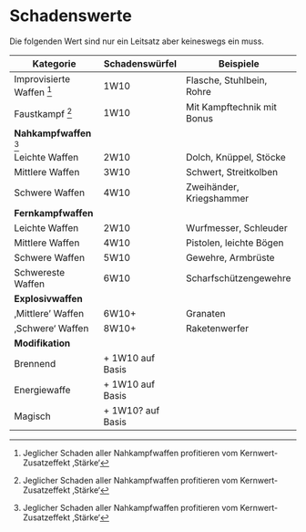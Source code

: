 # Schadenswerte
Die folgenden Wert sind nur ein Leitsatz aber keineswegs ein muss.

| **Kategorie**              | **Schadenswürfel** | **Beispiele**              |
| -------------------------- | ------------------ | -------------------------- |
| Improvisierte Waffen [^*1] | 1W10               | Flasche, Stuhlbein, Rohre  |
| Faustkampf [^*1]           | 1W10               | Mit Kampftechnik mit Bonus |
| **Nahkampfwaffen** [^*1]   |                    |                            |
| Leichte Waffen             | 2W10               | Dolch, Knüppel, Stöcke     |
| Mittlere Waffen            | 3W10               | Schwert, Streitkolben      |
| Schwere Waffen             | 4W10               | Zweihänder, Kriegshammer   |
| **Fernkampfwaffen**        |                    |                            |
| Leichte Waffen             | 2W10               | Wurfmesser, Schleuder      |
| Mittlere Waffen            | 4W10               | Pistolen, leichte Bögen    |
| Schwere Waffen             | 5W10               | Gewehre, Armbrüste         |
| Schwereste Waffen          | 6W10               | Scharfschützengewehre      |
| **Explosivwaffen**         |                    |                            |
| ‚Mittlere’ Waffen          | 6W10+              | Granaten                   |
| ‚Schwere‘ Waffen           | 8W10+              | Raketenwerfer              |
| **Modifikation**           |                    |                            |
| Brennend                   | + 1W10 auf Basis   |                            |
| Energiewaffe               | + 1W10 auf Basis   |                            |
| Magisch                    | + 1W10? auf Basis  |                            |


[^*1]: Jeglicher Schaden aller Nahkampfwaffen profitieren vom Kernwert-Zusatzeffekt ‚Stärke‘